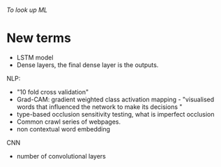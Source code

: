 ###### To look up ML

# New terms
- LSTM model
- Dense layers, the final dense layer is the outputs.

NLP:
- "10 fold cross validation"
- Grad-CAM: gradient weighted class activation mapping - "visualised words that influenced the network to make its decisions "
- type-based occlusion sensitivity testing, what is imperfect occlusion 
- Common crawl series of webpages.
- non contextual word embedding

CNN
- number of convolutional layers

